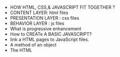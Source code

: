 * HOW HTML, CSS,& JAVASCRIPT FIT TOGETHER ?
* CONTENT LAYER: html files
* PRESENTATION LAYER : css files
* BEHAVIOR LAYER : js files
* What is progressive enhancement
* How to CREATe A BASIC JAVASCRIPT?
* link a HTML pages to JavaScript files.
* A method of an object
* The HTML <script > element is used in HTML pages to tell the browser to load the JavaScript file (rather like the <link > element can be used to load a CSS file).
* If you view the source code of the page in the browser, the JavaScript will not have changed the HTML, because the script works with the model of the web page that the browser has created. 
* How to read and write a javascript
* A script is a series of instructions that a computer can follow one-by-one.
* Each individual instruction or step is known as a statement.
* Statements should end with a semicolon
* You should write comments to explain what your code does.
* Multi-line comment and single-line comment.
* What are variables.
* Variables are used to temporarily store pieces ofinformation used in the script.
* Arrays are special types of variables that store more than one piece of related information.
* JavaScript distinguishes between numbers (0-9), strings (text), and Boolean values (true or false).